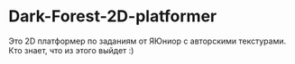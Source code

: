 # Dark-Forest-2D-platformer
Это 2D платформер по заданиям от ЯЮниор с авторскими текстурами. Кто знает, что из этого выйдет :)
